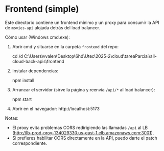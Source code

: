# Frontend (simple)

Este directorio contiene un frontend mínimo y un proxy para consumir la API de `movies-api` alojada detrás del load balancer.

Cómo usar (Windows cmd.exe):

1. Abrir cmd y situarse en la carpeta `frontend` del repo:

   cd /d C:\Users\vvalen\Desktop\6hd\Utec\2025-2\cloud\tareaParcial\all-cloud-back-apis\frontend

2. Instalar dependencias:

   npm install

3. Arrancar el servidor (sirve la página y reenvía `/api/*` al load balancer):

   npm start

4. Abrir en el navegador: http://localhost:5173

Notas:
- El proxy evita problemas CORS redirigiendo las llamadas `/api` al LB (http://lb-prod-proy-134029330.us-east-1.elb.amazonaws.com:3001).
- Si prefieres habilitar CORS directamente en la API, puedo darte el patch correspondiente.
